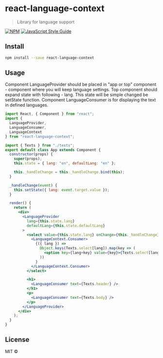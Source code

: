 # react-language-context

> Library for language support

[![NPM](https://img.shields.io/npm/v/react-language-context.svg)](https://www.npmjs.com/package/react-language-context) [![JavaScript Style Guide](https://img.shields.io/badge/code_style-standard-brightgreen.svg)](https://standardjs.com)

## Install

```bash
npm install --save react-language-context
```

## Usage
Component LanguageProvider should be placed in "app or top" component - component where you will keep language settings. Top component should expand state with following - lang. This state will be simple changed be setState function. Component LanguageConsumer is for displaying the text in defined languages.


```jsx
import React, { Component } from "react";
import {
  LanguageProvider,
  LanguageConsumer,
  LanguageContext
} from "react-language-context";

import { Texts } from "./texts";
export default class App extends Component {
  constructor(props) {
    super(props);
    this.state = { lang: "en", defaultLang: "en" };

    this._handleChange = this._handleChange.bind(this);
  }

  _handleChange(event) {
    this.setState({ lang: event.target.value });
  }

  render() {
    return (
      <div>
        <LanguageProvider
          lang={this.state.lang}
          defaultLang={this.state.defaultLang}
        >
          <select value={this.state.lang} onChange={this._handleChange}>
            <LanguageContext.Consumer>
              {({ lang }) =>
                Object.keys(Texts.select[lang]).map(key => (
                  <option key={lang+key} value={key}>{Texts.select[lang][key]}</option>
                ))
              }
            </LanguageContext.Consumer>
          </select>

          <h1>
            <LanguageConsumer text={Texts.header} />
          </h1>
          <p>
            <LanguageConsumer text={Texts.body} />
          </p>
        </LanguageProvider>
      </div>
    );
  }
}
```

## License

MIT © [](https://github.com/)
